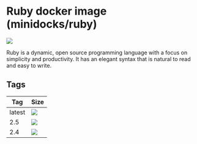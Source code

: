 Ruby docker image (minidocks/ruby)
==================================

![](https://upload.wikimedia.org/wikipedia/commons/thumb/7/73/Ruby_logo.svg/100px-Ruby_logo.svg.png)

Ruby is a dynamic, open source programming language with a focus on simplicity and productivity.
It has an elegant syntax that is natural to read and easy to write.

Tags
----

 Tag       | Size
 ---       | ----
 latest    | [![](https://images.microbadger.com/badges/image/minidocks/ruby.svg)](https://microbadger.com/images/minidocks/ruby)
 2.5       | [![](https://images.microbadger.com/badges/image/minidocks/ruby:2.5.svg)](https://microbadger.com/images/minidocks/ruby:2.5)
 2.4       | [![](https://images.microbadger.com/badges/image/minidocks/ruby:2.4.svg)](https://microbadger.com/images/minidocks/ruby:2.4)

